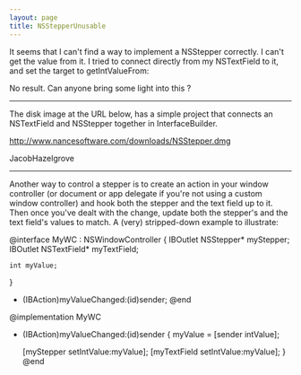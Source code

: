 ```yaml
---
layout: page
title: NSStepperUnusable
---
```


It seems that I can't find a way to implement a NSStepper correctly. I can't get the value from it. I tried to connect directly from my NSTextField to it, and set the target to getIntValueFrom:

No result. Can anyone bring some light into this ?

----

The disk image at the URL below, has a simple project that connects an NSTextField and NSStepper together in InterfaceBuilder.

http://www.nancesoftware.com/downloads/NSStepper.dmg

JacobHazelgrove

----

Another way to control a stepper is to create an action in your window controller (or document or app delegate if you're not using a custom window controller) and hook both the stepper and the text field up to it.  Then once you've dealt with the change, update both the stepper's and the text field's values to match.  A (very) stripped-down example to illustrate:
    
@interface MyWC : NSWindowController {
	IBOutlet NSStepper* myStepper;
	IBOutlet NSTextField* myTextField;

	int myValue;
}
- (IBAction)myValueChanged:(id)sender;
@end

@implementation MyWC
- (IBAction)myValueChanged:(id)sender
{
	myValue = [sender intValue];

	[myStepper setIntValue:myValue];
	[myTextField setIntValue:myValue];
}
@end

